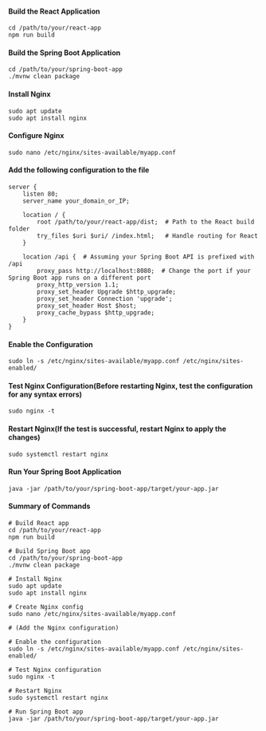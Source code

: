 

#### Build the React Application
```
cd /path/to/your/react-app
npm run build
```

#### Build the Spring Boot Application
```
cd /path/to/your/spring-boot-app
./mvnw clean package
```
#### Install Nginx
```
sudo apt update
sudo apt install nginx
```
#### Configure Nginx
```
sudo nano /etc/nginx/sites-available/myapp.conf
```
#### Add the following configuration to the file
```
server {
    listen 80;
    server_name your_domain_or_IP;

    location / {
        root /path/to/your/react-app/dist;  # Path to the React build folder
        try_files $uri $uri/ /index.html;   # Handle routing for React
    }

    location /api {  # Assuming your Spring Boot API is prefixed with /api
        proxy_pass http://localhost:8080;  # Change the port if your Spring Boot app runs on a different port
        proxy_http_version 1.1;
        proxy_set_header Upgrade $http_upgrade;
        proxy_set_header Connection 'upgrade';
        proxy_set_header Host $host;
        proxy_cache_bypass $http_upgrade;
    }
}
```
####  Enable the Configuration
```
sudo ln -s /etc/nginx/sites-available/myapp.conf /etc/nginx/sites-enabled/

```
#### Test Nginx Configuration(Before restarting Nginx, test the configuration for any syntax errors)
```
sudo nginx -t
```
#### Restart Nginx(If the test is successful, restart Nginx to apply the changes)
```
sudo systemctl restart nginx
```
#### Run Your Spring Boot Application
```
java -jar /path/to/your/spring-boot-app/target/your-app.jar
```

#### Summary of Commands
```
# Build React app
cd /path/to/your/react-app
npm run build

# Build Spring Boot app
cd /path/to/your/spring-boot-app
./mvnw clean package

# Install Nginx
sudo apt update
sudo apt install nginx

# Create Nginx config
sudo nano /etc/nginx/sites-available/myapp.conf

# (Add the Nginx configuration)

# Enable the configuration
sudo ln -s /etc/nginx/sites-available/myapp.conf /etc/nginx/sites-enabled/

# Test Nginx configuration
sudo nginx -t

# Restart Nginx
sudo systemctl restart nginx

# Run Spring Boot app
java -jar /path/to/your/spring-boot-app/target/your-app.jar
```

